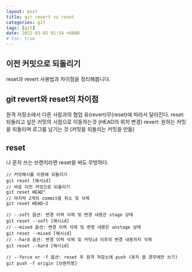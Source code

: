 ```yaml
---
layout: post
title: git revert vs reset
categories: git
tags: [git]
date: 2022-03-02 01:54 +0800
# toc: true
---
```


## 이전 커밋으로 되돌리기

reset과 revert 사용법과 차이점을 정리해봅니다.

## git revert와 reset의 차이점

원격 저장소에서 다른 사람과의 협업 유(revert)무(reset)에 따라서 달라진다.
reset: 되돌리고 싶은 커밋의 시점으로 이동하는것 (HEAD의 위치 변경)
revert: 원하는 커밋을 되돌리며 로그를 남기는 것 (커밋을 되돌리는 커밋을 만듦)

## reset

나 혼자 쓰는 브랜치라면 reset을 써도 무방하다.

    // 커밋해시를 이용해 되돌리기
    git reset [해시id]
    // 바로 이전 커밋으로 되돌리기
    git reset HEAD^
    // 마지막 2개의 commit을 취소 및 삭제
    git reset HEAD~2

    // --soft 옵션: 변경 이력 삭제 및 변경 내용은 stage 상태
    git reset --soft [해시id]
    // --mixed 옵션: 변경 이력 삭제 및 변경 내용은 unstage 상태
    git reset --mixed [해시id]
    // --hard 옵션: 변경 이력 삭제 및 커밋id 이후의 변경 내용까지 삭제
    git reset --hard [해시id]

    // --force or -f 옵션: reset 후 원격 저장소에 push (혼자 쓸 경우에만 쓰기)
    git push -f origin [브랜치명]
